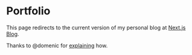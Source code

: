 # Portfolio
This page redirects to the current version of my personal blog at [Next.js Blog](https://github.com/caio-a-garcia/nextjs-blog/).

Thanks to @domenic for [explaining](https://gist.github.com/domenic/1f286d415559b56d725bee51a62c24a7) how.
